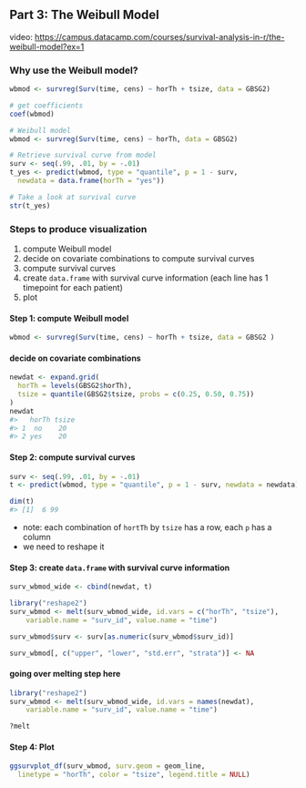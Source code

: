 
## Part 3:  The Weibull Model

video:  https://campus.datacamp.com/courses/survival-analysis-in-r/the-weibull-model?ex=1

### Why use the Weibull model?

```r
wbmod <- survreg(Surv(time, cens) ~ horTh + tsize, data = GBSG2)

# get coefficients
coef(wbmod)

```
```r
# Weibull model
wbmod <- survreg(Surv(time, cens) ~ horTh, data = GBSG2)

# Retrieve survival curve from model
surv <- seq(.99, .01, by = -.01)
t_yes <- predict(wbmod, type = "quantile", p = 1 - surv,
  newdata = data.frame(horTh = "yes"))

# Take a look at survival curve
str(t_yes)
```

### Steps to produce visualization
1. compute Weibull model
2. decide on covariate combinations to compute survival curves 
3. compute survival curves 
4. create `data.frame` with survival curve information (each line has 1 timepoint for each patient)
5. plot

#### Step 1: compute Weibull model
```r
wbmod <- survreg(Surv(time, cens) ~ horTh + tsize, data = GBSG2 )
```
#### decide on covariate combinations
```r
newdat <- expand.grid(
  horTh = levels(GBSG2$horTh),
  tsize = quantile(GBSG2$tsize, probs = c(0.25, 0.50, 0.75))
)
newdat
#>   horTh tsize
#> 1  no    20
#> 2 yes    20
```
#### Step 2: compute survival curves
```r
surv <- seq(.99, .01, by = -.01)
t <- predict(wbmod, type = "quantile", p = 1 - surv, newdata = newdata)

dim(t)
#> [1]  6 99
```
- note: each combination of `hortTh` by `tsize` has a row, each `p` has a column
- we need to reshape it

#### Step 3: create `data.frame` with survival curve information
```r
surv_wbmod_wide <- cbind(newdat, t)

library("reshape2")
surv_wbmod <- melt(surv_wbmod_wide, id.vars = c("horTh", "tsize"), 
    variable.name = "surv_id", value.name = "time")

surv_wbmod$surv <- surv[as.numeric(surv_wbmod$surv_id)]

surv_wbmod[, c("upper", "lower", "std.err", "strata")] <- NA
```
#### going over melting step here
```r
library("reshape2")
surv_wbmod <- melt(surv_wbmod_wide, id.vars = names(newdat),
    variable.name = "surv_id", value.name = "time")
```
```r
?melt
```
#### Step 4: Plot
```r
ggsurvplot_df(surv_wbmod, surv.geom = geom_line, 
  linetype = "horTh", color = "tsize", legend.title = NULL)
```







